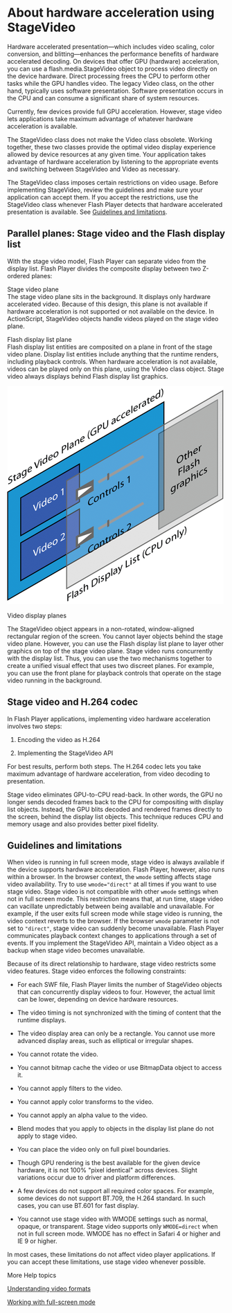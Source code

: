 # About hardware acceleration using StageVideo

Hardware accelerated presentation—which includes video scaling, color
conversion, and blitting—enhances the performance benefits of hardware
accelerated decoding. On devices that offer GPU (hardware) acceleration, you can
use a flash.media.StageVideo object to process video directly on the device
hardware. Direct processing frees the CPU to perform other tasks while the GPU
handles video. The legacy Video class, on the other hand, typically uses
software presentation. Software presentation occurs in the CPU and can consume a
significant share of system resources.

Currently, few devices provide full GPU acceleration. However, stage video lets
applications take maximum advantage of whatever hardware acceleration is
available.

The StageVideo class does not make the Video class obsolete. Working together,
these two classes provide the optimal video display experience allowed by device
resources at any given time. Your application takes advantage of hardware
acceleration by listening to the appropriate events and switching between
StageVideo and Video as necessary.

The StageVideo class imposes certain restrictions on video usage. Before
implementing StageVideo, review the guidelines and make sure your application
can accept them. If you accept the restrictions, use the StageVideo class
whenever Flash Player detects that hardware accelerated presentation is
available. See [Guidelines and limitations](#guidelines-and-limitations).

## Parallel planes: Stage video and the Flash display list

With the stage video model, Flash Player can separate video from the display
list. Flash Player divides the composite display between two Z-ordered planes:

Stage video plane  
The stage video plane sits in the background. It displays only hardware
accelerated video. Because of this design, this plane is not available if
hardware acceleration is not supported or not available on the device. In
ActionScript, StageVideo objects handle videos played on the stage video plane.

Flash display list plane  
Flash display list entities are composited on a plane in front of the stage
video plane. Display list entities include anything that the runtime renders,
including playback controls. When hardware acceleration is not available, videos
can be played only on this plane, using the Video class object. Stage video
always displays behind Flash display list graphics.

![](../../img/Planes_popup.png)

Video display planes

The StageVideo object appears in a non-rotated, window-aligned rectangular
region of the screen. You cannot layer objects behind the stage video plane.
However, you can use the Flash display list plane to layer other graphics on top
of the stage video plane. Stage video runs concurrently with the display list.
Thus, you can use the two mechanisms together to create a unified visual effect
that uses two discreet planes. For example, you can use the front plane for
playback controls that operate on the stage video running in the background.

## Stage video and H.264 codec

In Flash Player applications, implementing video hardware acceleration involves
two steps:

1.  Encoding the video as H.264

2.  Implementing the StageVideo API

For best results, perform both steps. The H.264 codec lets you take maximum
advantage of hardware acceleration, from video decoding to presentation.

Stage video eliminates GPU-to-CPU read-back. In other words, the GPU no longer
sends decoded frames back to the CPU for compositing with display list objects.
Instead, the GPU blits decoded and rendered frames directly to the screen,
behind the display list objects. This technique reduces CPU and memory usage and
also provides better pixel fidelity.

## Guidelines and limitations

When video is running in full screen mode, stage video is always available if
the device supports hardware acceleration. Flash Player, however, also runs
within a browser. In the browser context, the `wmode` setting affects stage
video availability. Try to use `wmode="direct"` at all times if you want to use
stage video. Stage video is not compatible with other `wmode` settings when not
in full screen mode. This restriction means that, at run time, stage video can
vacillate unpredictably between being available and unavailable. For example, if
the user exits full screen mode while stage video is running, the video context
reverts to the browser. If the browser `wmode` parameter is not set to
`"direct"`, stage video can suddenly become unavailable. Flash Player
communicates playback context changes to applications through a set of events.
If you implement the StageVideo API, maintain a Video object as a backup when
stage video becomes unavailable.

Because of its direct relationship to hardware, stage video restricts some video
features. Stage video enforces the following constraints:

- For each SWF file, Flash Player limits the number of StageVideo objects that
  can concurrently display videos to four. However, the actual limit can be
  lower, depending on device hardware resources.

- The video timing is not synchronized with the timing of content that the
  runtime displays.

- The video display area can only be a rectangle. You cannot use more advanced
  display areas, such as elliptical or irregular shapes.

- You cannot rotate the video.

- You cannot bitmap cache the video or use BitmapData object to access it.

- You cannot apply filters to the video.

- You cannot apply color transforms to the video.

- You cannot apply an alpha value to the video.

- Blend modes that you apply to objects in the display list plane do not apply
  to stage video.

- You can place the video only on full pixel boundaries.

- Though GPU rendering is the best available for the given device hardware, it
  is not 100% "pixel identical" across devices. Slight variations occur due to
  driver and platform differences.

- A few devices do not support all required color spaces. For example, some
  devices do not support BT.709, the H.264 standard. In such cases, you can use
  BT.601 for fast display.

- You cannot use stage video with WMODE settings such as normal, opaque, or
  transparent. Stage video supports only `WMODE=direct` when not in full screen
  mode. WMODE has no effect in Safari 4 or higher and IE 9 or higher.

In most cases, these limitations do not affect video player applications. If you
can accept these limitations, use stage video whenever possible.

More Help topics

[Understanding video formats](./understanding-video-formats.md)

[Working with full-screen mode](../../display/display-programming/working-with-display-objects/setting-stage-properties.md#working-with-full-screen-mode)
